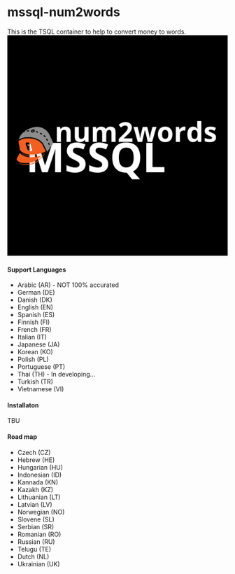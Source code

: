 # mssql-num2words
This is the TSQL container to help to convert money to words.
![Alt text](icon.png?raw=true "mssql-num2words icon")

#### Support Languages
* Arabic (AR) - NOT 100% accurated
* German (DE)
* Danish (DK)
* English (EN)
* Spanish (ES)
* Finnish (FI)
* French (FR)
* Italian (IT)
* Japanese (JA)
* Korean (KO)
* Polish (PL)
* Portuguese (PT)
* Thai (TH) - In developing...
* Turkish (TR)
* Vietnamese (VI)


#### Installaton
TBU


#### Road map
* Czech (CZ)
* Hebrew (HE)
* Hungarian (HU)
* Indonesian (ID)
* Kannada (KN)
* Kazakh (KZ)
* Lithuanian (LT)
* Latvian (LV)
* Norwegian (NO)
* Slovene (SL)
* Serbian (SR)
* Romanian (RO)
* Russian (RU)
* Telugu (TE)
* Dutch (NL)
* Ukrainian (UK)
